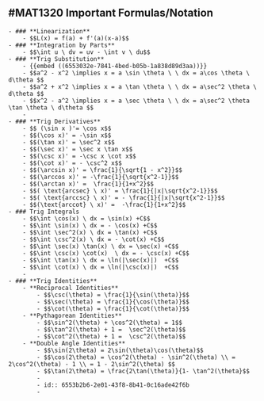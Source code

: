 ## #MAT1320 Important Formulas/Notation
	- ### **Linearization**
		- $$L(x) = f(a) + f'(a)(x-a)$$
	- ### **Integration by Parts**
		- $$\int u \ dv = uv - \int v \ du$$
	- ### **Trig Substitution**
		- {{embed ((6553032e-7841-4bed-b05b-1a838d89d3aa))}}
		- $$a^2 - x^2 \implies x = a \sin \theta \ \ dx = a\cos \theta \ d\theta $$
		- $$a^2 + x^2 \implies x = a \tan \theta \ \ dx = a\sec^2 \theta \ d\theta $$
		- $$x^2 - a^2 \implies x = a \sec \theta \ \ dx = a\sec^2 \theta \tan \theta \ d\theta $$
		-
	- ### **Trig Derivatives**
		- $$ (\sin x )'= \cos x$$
		- $$(\cos x)' = -\sin x$$
		- $$(\tan x)' = \sec^2 x$$
		- $$(\sec x)' = \sec x \tan x$$
		- $$(\csc x)' = -\csc x \cot x$$
		- $$(\cot x)' = - \csc^2 x$$
		- $$(\arcsin x)' = \frac{1}{\sqrt{1 - x^2}}$$
		- $$(\arccos x)' = -\frac{1}{\sqrt{x^2-1}}$$
		- $$(\arctan x)' =  \frac{1}{1+x^2}$$
		- $$( \text{arcsec} \ x)' = \frac{1}{|x|\sqrt{x^2-1}}$$
		- $$( \text{arccsc} \ x)' = - \frac{1}{|x|\sqrt{x^2-1}}$$
		- $$(\text{arccot} \ x)' =  -\frac{1}{1+x^2}$$
	- ### Trig Integrals
		- $$\int \cos(x) \ dx = \sin(x) +C$$
		- $$\int \sin(x) \ dx = - \cos(x) +C$$
		- $$\int \sec^2(x) \ dx = \tan(x) +C$$
		- $$\int \csc^2(x) \ dx = - \cot(x) +C$$
		- $$\int \sec(x) \tan(x) \ dx = \sec(x) +C$$
		- $$\int \csc(x) \cot(x)  \ dx = - \csc(x) +C$$
		- $$\int \tan(x) \ dx = \ln(|\sec(x)|)  +C$$
		- $$\int \cot(x) \ dx = \ln(|\csc(x)|)  +C$$
		-
	- ### **Trig Identities**
		- **Reciprocal Identities**
			- $$\csc(\theta) = \frac{1}{\sin(\theta)}$$
			- $$\sec(\theta) = \frac{1}{\cos(\theta)}$$
			- $$\cot(\theta) = \frac{1}{\cot(\theta)}$$
		- **Pythagorean Identities**
			- $$\sin^2(\theta) + \cos^2(\theta) = 1$$
			- $$\tan^2(\theta) + 1 =  \sec^2(\theta)$$
			- $$\cot^2(\theta) + 1 =  \csc^2(\theta)$$
		- **Double Angle Identities**
			- $$\sin(2\theta) = 2\sin(\theta)\cos(\theta)$$
			- $$\cos(2\theta) = \cos^2(\theta) - \sin^2(\theta) \\ = 2\cos^2(\theta) - 1 \\ = 1 - 2\sin^2(\theta) $$
			- $$\tan(2\theta) = \frac{2\tan(\theta)}{1- \tan^2(\theta}$$
			-
			- id:: 6553b2b6-2e01-43f8-8b41-0c16ade42f6b
			-